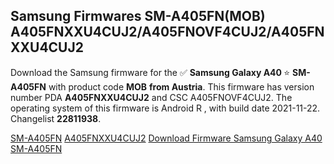 <h2>Samsung Firmwares SM-A405FN(MOB) A405FNXXU4CUJ2/A405FNOVF4CUJ2/A405FNXXU4CUJ2</h2>
Download the Samsung firmware for the ✅ <strong>Samsung Galaxy A40 </strong> ⭐ <strong>SM-A405FN</strong> with product code <strong>MOB</strong> <strong> from Austria</strong>. This firmware has version number PDA <strong>A405FNXXU4CUJ2</strong> and CSC A405FNOVF4CUJ2. The operating system of this firmware is Android R , with build date 2021-11-22. Changelist <strong>22811938</strong>.


[SM-A405FN](https://samfirm.shop/samsung/model/SM-A405FN)
[A405FNXXU4CUJ2](https://samfirm.shop/samsung/pda/A405FNXXU4CUJ2)
[Download Firmware Samsung Galaxy A40 SM-A405FN](https://samfirm.shop/samsung/firmware/476465)
